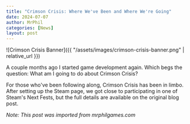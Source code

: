 ```yaml
---
title: "Crimson Crisis: Where We've Been and Where We're Going"
date: 2024-07-07
author: MrPhil
categories: [News]
layout: post
---
```


![Crimson Crisis Banner]({{ "/assets/images/crimson-crisis-banner.png" | relative_url }})

A couple months ago I started game development again. Which begs the question: What am I going to do about Crimson Crisis?

For those who've been following along, Crimson Crisis has been in limbo. After setting up the Steam page, we got close to participating in one of Steam's Next Fests, but the full details are available on the original blog post.

*Note: This post was imported from mrphilgames.com*